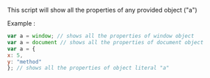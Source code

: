 
This script will show all the properties of any provided object ("a")  
  
Example :
```js
var a = window; // shows all the properties of window object
var a = document // shows all the properties of document object
var a = {
x: 5,
y: "method"
}; // shows all the properties of object literal "a"
```
